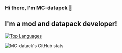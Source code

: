 ### Hi there, I'm MC-datapck 👋

## I'm a mod and datapack developer!


[![Top Languages](https://github-readme-stats.vercel.app/api/top-langs/?username=MC-datapack&layout=donut&theme=compact)](https://github.com/anuraghazra/github-readme-stats)

![MC-datack's GitHub stats](https://github-readme-stats.vercel.app/api?username=MC-datapack&theme=default&show_icons=true)
